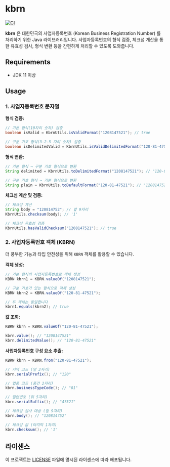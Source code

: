 # kbrn

[![CI](https://github.com/realrains/kbrn/actions/workflows/ci.yml/badge.svg)](https://github.com/realrains/kbrn/actions/workflows/ci.yml)

**kbrn** 은 대한민국의 사업자등록번호 (Korean Business Registration Number) 를 처리하기 위한 Java 라이브러리입니다.
사업자등록번호의 형식 검증, 체크섬 계산을 통한 유효성 검사, 형식 변환 등을 간편하게 처리할 수 있도록 도와줍니다.

## Requirements

- JDK 11 이상

## Usage

### 1. 사업자등록번호 문자열

**형식 검증:**

```java
// 기본 형식(10자리 숫자) 검증
boolean isValid = KbrnUtils.isValidFormat("1208147521"); // true

// 구분 기호 형식(3-2-5 자리 숫자) 검증
boolean isDelimitedValid = KbrnUtils.isValidDelimitedFormat("120-81-47521"); // true
```

**형식 변환:**

```java
// 기본 형식 → 구분 기호 형식으로 변환
String delimited = KbrnUtils.toDelimitedFormat("1208147521"); // "120-81-47521"

// 구분 기호 형식 → 기본 형식으로 변환
String plain = KbrnUtils.toDefaultFormat("120-81-47521"); // "1208147521"
```

**체크섬 계산 및 검증:**

```java
// 체크섬 계산
String body = "120814752"; // 앞 9자리
KbrnUtils.checksum(body); // '1'

// 체크섬 유효성 검증
KbrnUtils.hasValidChecksum("1208147521"); // true
```

### 2. 사업자등록번호 객체 (KBRN)

더 풍부한 기능과 타입 안전성을 위해 `KBRN` 객체를 활용할 수 있습니다.

**객체 생성:**

```java
// 기본 형식의 사업자등록번호로 객체 생성
KBRN kbrn1 = KBRN.valueOf("1208147521");

// 구분 기호가 있는 형식으로 객체 생성
KBRN kbrn2 = KBRN.valueOf("120-81-47521");

// 두 객체는 동일합니다
kbrn1.equals(kbrn2); // true
```

**값 조회:**

```java
KBRN kbrn = KBRN.valueOf("120-81-47521");

kbrn.value(); // "1208147521"
kbrn.delimitedValue(); // "120-81-47521"
```

**사업자등록번호 구성 요소 추출:**

```java
KBRN kbrn = KBRN.from("120-81-47521");

// 지역 코드 (앞 3자리)
kbrn.serialPrefix(); // "120"

// 업종 코드 (중간 2자리)
kbrn.businessTypeCode(); // "81"

// 일련번호 (뒤 5자리)
kbrn.serialSuffix(); // "47521"

// 체크섬 검사 대상 (앞 9자리)
kbrn.body(); // "120814752"

// 체크섬 값 (마지막 1자리)
kbrn.checksum(); // '1'
```

## 라이센스

이 프로젝트는 [LICENSE](/LICENSE) 파일에 명시된 라이센스에 따라 배포됩니다.

